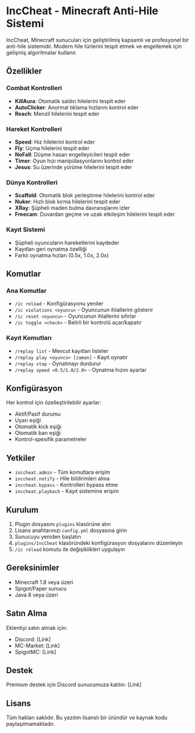 # IncCheat - Minecraft Anti-Hile Sistemi

IncCheat, Minecraft sunucuları için geliştirilmiş kapsamlı ve profesyonel bir anti-hile sistemidir. Modern hile türlerini tespit etmek ve engellemek için gelişmiş algoritmalar kullanır.

## Özellikler

### Combat Kontrolleri
- **KillAura**: Otomatik saldırı hilelerini tespit eder
- **AutoClicker**: Anormal tıklama hızlarını kontrol eder
- **Reach**: Menzil hilelerini tespit eder

### Hareket Kontrolleri
- **Speed**: Hız hilelerini kontrol eder
- **Fly**: Uçma hilelerini tespit eder
- **NoFall**: Düşme hasarı engelleyicileri tespit eder
- **Timer**: Oyun hızı manipülasyonlarını kontrol eder
- **Jesus**: Su üzerinde yürüme hilelerini tespit eder

### Dünya Kontrolleri
- **Scaffold**: Otomatik blok yerleştirme hilelerini kontrol eder
- **Nuker**: Hızlı blok kırma hilelerini tespit eder
- **XRay**: Şüpheli maden bulma davranışlarını izler
- **Freecam**: Duvardan geçme ve uzak etkileşim hilelerini tespit eder

### Kayıt Sistemi
- Şüpheli oyuncuların hareketlerini kaydeder
- Kayıtları geri oynatma özelliği
- Farklı oynatma hızları (0.5x, 1.0x, 2.0x)

## Komutlar

### Ana Komutlar
- `/ic reload` - Konfigürasyonu yeniler
- `/ic violations <oyuncu>` - Oyuncunun ihlallerini gösterir
- `/ic reset <oyuncu>` - Oyuncunun ihlallerini sıfırlar
- `/ic toggle <check>` - Belirli bir kontrolü açar/kapatır

### Kayıt Komutları
- `/replay list` - Mevcut kayıtları listeler
- `/replay play <oyuncu> [zaman]` - Kayıt oynatır
- `/replay stop` - Oynatmayı durdurur
- `/replay speed <0.5/1.0/2.0>` - Oynatma hızını ayarlar

## Konfigürasyon

Her kontrol için özelleştirilebilir ayarlar:
- Aktif/Pasif durumu
- Uyarı eşiği
- Otomatik kick eşiği
- Otomatik ban eşiği
- Kontrol-spesifik parametreler

## Yetkiler

- `inccheat.admin` - Tüm komutlara erişim
- `inccheat.notify` - Hile bildirimleri alma
- `inccheat.bypass` - Kontrolleri bypass etme
- `inccheat.playback` - Kayıt sistemine erişim

## Kurulum

1. Plugin dosyasını `plugins` klasörüne atın
2. Lisans anahtarınızı `config.yml` dosyasına girin
3. Sunucuyu yeniden başlatın
4. `plugins/IncCheat` klasöründeki konfigürasyon dosyalarını düzenleyin
5. `/ic reload` komutu ile değişiklikleri uygulayın

## Gereksinimler

- Minecraft 1.8 veya üzeri
- Spigot/Paper sunucu
- Java 8 veya üzeri

## Satın Alma

Eklentiyi satın almak için:
- Discord: [Link]
- MC-Market: [Link]
- SpigotMC: [Link]

## Destek

Premium destek için Discord sunucumuza katılın: [Link]

## Lisans

Tüm hakları saklıdır. Bu yazılım lisanslı bir üründür ve kaynak kodu paylaşılmamaktadır. 
